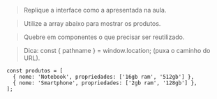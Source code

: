 > Replique a interface como a apresentada na aula.

> Utilize a array abaixo para mostrar os produtos.

> Quebre em componentes o que precisar ser reutilizado.

> Dica: const { pathname } = window.location; (puxa o caminho do URL).

```
const produtos = [
  { nome: 'Notebook', propriedades: ['16gb ram', '512gb'] },
  { nome: 'Smartphone', propriedades: ['2gb ram', '128gb'] },
];
```